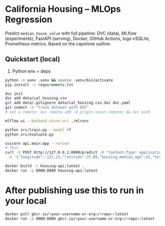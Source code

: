 # California Housing – MLOps Regression

Predict `median_house_value` with full pipeline: DVC (data), MLflow (experiments), FastAPI (serving), Docker, GitHub Actions, logs→SQLite, Prometheus metrics. Based on the capstone outline.

## Quickstart (local)

1. Python env + deps

```bash
python -m venv .venv && source .venv/bin/activate
pip install -r requirements.txt

dvc init
dvc add data/cal_housing.csv
git add data/.gitignore data/cal_housing.csv.dvc dvc.yaml
git commit -m "track dataset with DVC"
# set a remote: dvc remote add -d origin <your-remote> && dvc push

mlflow ui --backend-store-uri ./mlruns

python src/train.py --model rf
python src/evaluate.py

uvicorn api.main:app --reload
# Test
curl -X POST http://127.0.0.1:8000/predict -H "Content-Type: application/json" \
 -d '{"longitude":-122.23,"latitude":37.88,"housing_median_age":41,"total_rooms":880,"total_bedrooms":129,"population":322,"households":126,"median_income":8.3252,"ocean_proximity":"INLAND"}'

docker build -t housing-api:latest .
docker run -p 8000:8000 housing-api:latest
```

# After publishing use this to run in your local

```bash
docker pull ghcr.io/<your-username-or-org>/<repo>:latest
docker run -p 8000:8000 ghcr.io/<your-username-or-org>/<repo>:latest
```
